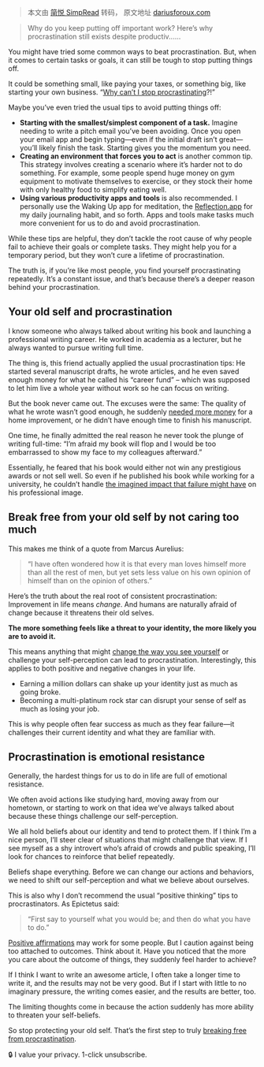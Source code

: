 > 本文由 [简悦 SimpRead](http://ksria.com/simpread/) 转码， 原文地址 [dariusforoux.com](https://dariusforoux.com/old-self-procrastination/)

> Why do you keep putting off important work? Here’s why procrastination still exists despite productiv......

You might have tried some common ways to beat procrastination. But, when it comes to certain tasks or goals, it can still be tough to stop putting things off.

It could be something small, like paying your taxes, or something big, like starting your own business. “[Why can’t I stop procrastinating](https://members.dariusforoux.com/procrastinate-zero)?!”

Maybe you’ve even tried the usual tips to avoid putting things off:

*   **Starting with the smallest/simplest component of a task.** Imagine needing to write a pitch email you’ve been avoiding. Once you open your email app and begin typing—even if the initial draft isn’t great—you’ll likely finish the task. Starting gives you the momentum you need.
*   **Creating an environment that forces you to act** is another common tip. This strategy involves creating a scenario where it’s harder not to do something. For example, some people spend huge money on gym equipment to motivate themselves to exercise, or they stock their home with only healthy food to simplify eating well.
*   **Using various productivity apps and tools** is also recommended. I personally use the Waking Up app for meditation, the [Reflection.app](https://www.reflection.app/darius-foroux-special?affiliate_id=darius-foroux&ecrid=1) for my daily journaling habit, and so forth. Apps and tools make tasks much more convenient for us to do and avoid procrastination.

While these tips are helpful, they don’t tackle the root cause of why people fail to achieve their goals or complete tasks. They might help you for a temporary period, but they won’t cure a lifetime of procrastination.

The truth is, if you’re like most people, you find yourself procrastinating repeatedly. It’s a constant issue, and that’s because there’s a deeper reason behind your procrastination.

Your old self and procrastination
---------------------------------

I know someone who always talked about writing his book and launching a professional writing career. He worked in academia as a lecturer, but he always wanted to pursue writing full time.

The thing is, this friend actually applied the usual procrastination tips: He started several manuscript drafts, he wrote articles, and he even saved enough money for what he called his “career fund” – which was supposed to let him live a whole year without work so he can focus on writing.

But the book never came out. The excuses were the same: The quality of what he wrote wasn’t good enough, he suddenly [needed more money](https://members.dariusforoux.com/wealth-strategies) for a home improvement, or he didn’t have enough time to finish his manuscript.

One time, he finally admitted the real reason he never took the plunge of writing full-time: “I’m afraid my book will flop and I would be too embarrassed to show my face to my colleagues afterward.”

Essentially, he feared that his book would either not win any prestigious awards or not sell well. So even if he published his book while working for a university, he couldn’t handle [the imagined impact that failure might have](https://dariusforoux.com/imaginary-pressure/) on his professional image.

Break free from your old self by not caring too much
----------------------------------------------------

This makes me think of a quote from Marcus Aurelius:

> “I have often wondered how it is that every man loves himself more than all the rest of men, but yet sets less value on his own opinion of himself than on the opinion of others.”

Here’s the truth about the real root of consistent procrastination: Improvement in life means _change_. And humans are naturally afraid of change because it threatens their old selves.

**The more something feels like a threat to your identity, the more likely you are to avoid it.**

This means anything that might [change the way you see yourself](https://amzn.to/3YjTAAF) or challenge your self-perception can lead to procrastination. Interestingly, this applies to both positive and negative changes in your life.

*   Earning a million dollars can shake up your identity just as much as going broke.
*   Becoming a multi-platinum rock star can disrupt your sense of self as much as losing your job.

This is why people often fear success as much as they fear failure—it challenges their current identity and what they are familiar with.

Procrastination is emotional resistance
---------------------------------------

Generally, the hardest things for us to do in life are full of emotional resistance.

We often avoid actions like studying hard, moving away from our hometown, or starting to work on that idea we’ve always talked about because these things challenge our self-perception.

We all hold beliefs about our identity and tend to protect them. If I think I’m a nice person, I’ll steer clear of situations that might challenge that view. If I see myself as a shy introvert who’s afraid of crowds and public speaking, I’ll look for chances to reinforce that belief repeatedly.

Beliefs shape everything. Before we can change our actions and behaviors, we need to shift our self-perception and what we believe about ourselves.

This is also why I don’t recommend the usual “positive thinking” tips to procrastinators. As Epictetus said:

> “First say to yourself what you would be; and then do what you have to do.”

[Positive affirmations](https://dariusforoux.com/positive-affirmations/) may work for some people. But I caution against being too attached to outcomes. Think about it. Have you noticed that the more you care about the outcome of things, they suddenly feel harder to achieve?

If I think I want to write an awesome article, I often take a longer time to write it, and the results may not be very good. But if I start with little to no imaginary pressure, the writing comes easier, and the results are better, too.

The limiting thoughts come in because the action suddenly has more ability to threaten your self-beliefs.

So stop protecting your old self. That’s the first step to truly [breaking free from procrastination](https://members.dariusforoux.com/procrastinate-zero).

🔒 I value your privacy. 1-click unsubscribe.